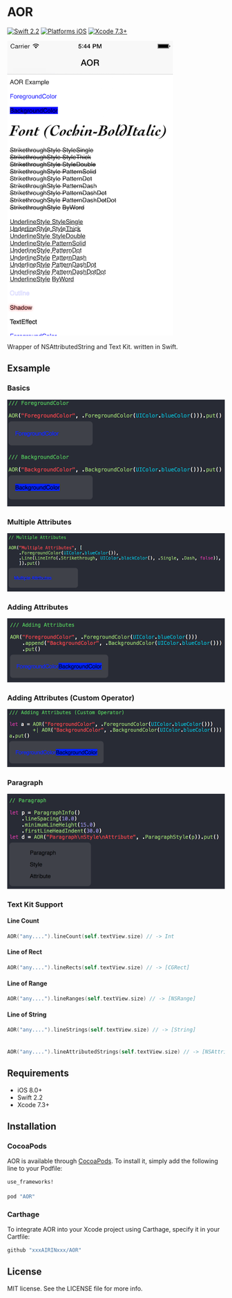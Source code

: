 # AOR

[![Swift 2.2](https://img.shields.io/badge/Swift-2.2-orange.svg?style=flat)](https://developer.apple.com/swift/)
[![Platforms iOS](https://img.shields.io/badge/Platforms-iOS-lightgray.svg?style=flat)](https://developer.apple.com/swift/)
[![Xcode 7.3+](https://img.shields.io/badge/Xcode-7.3+-blue.svg?style=flat)](https://developer.apple.com/swift/)

![screen_shot](Images/screen_shot.png "")

Wrapper of NSAttributedString and Text Kit. written in Swift.

## Exsample

### Basics

![basics](Images/basics.png "")

### Multiple Attributes

![multiple](Images/multiple.png "")

### Adding Attributes

![adding](Images/adding.png "")

### Adding Attributes (Custom Operator)

![adding_operator](Images/adding_operator.png "")

### Paragraph

![paragraph](Images/paragraph.png "")

### Text Kit Support

#### Line Count

```swift
AOR("any....").lineCount(self.textView.size) // -> Int
```

#### Line of Rect

```swift
AOR("any....").lineRects(self.textView.size) // -> [CGRect]
```

#### Line of Range

```swift
AOR("any....").lineRanges(self.textView.size) // -> [NSRange]
```

#### Line of String

```swift
AOR("any....").lineStrings(self.textView.size) // -> [String]


AOR("any....").lineAttributedStrings(self.textView.size) // -> [NSAttributedString]
```

## Requirements

* iOS 8.0+
* Swift 2.2
* Xcode 7.3+

## Installation

### CocoaPods

AOR is available through [CocoaPods](http://cocoapods.org). To install
it, simply add the following line to your Podfile:

```ruby
use_frameworks!

pod "AOR"
```

### Carthage

To integrate AOR into your Xcode project using Carthage, specify it in your Cartfile:

```ruby
github "xxxAIRINxxx/AOR"
```

## License

MIT license. See the LICENSE file for more info.

